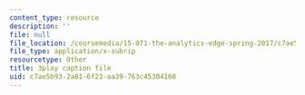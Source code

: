```yaml
---
content_type: resource
description: ''
file: null
file_location: /coursemedia/15-071-the-analytics-edge-spring-2017/c7ae5b932a816f23aa39763c45304160_FYXIRXnQ8Fc.srt
file_type: application/x-subrip
resourcetype: Other
title: 3play caption file
uid: c7ae5b93-2a81-6f23-aa39-763c45304160
---
```

